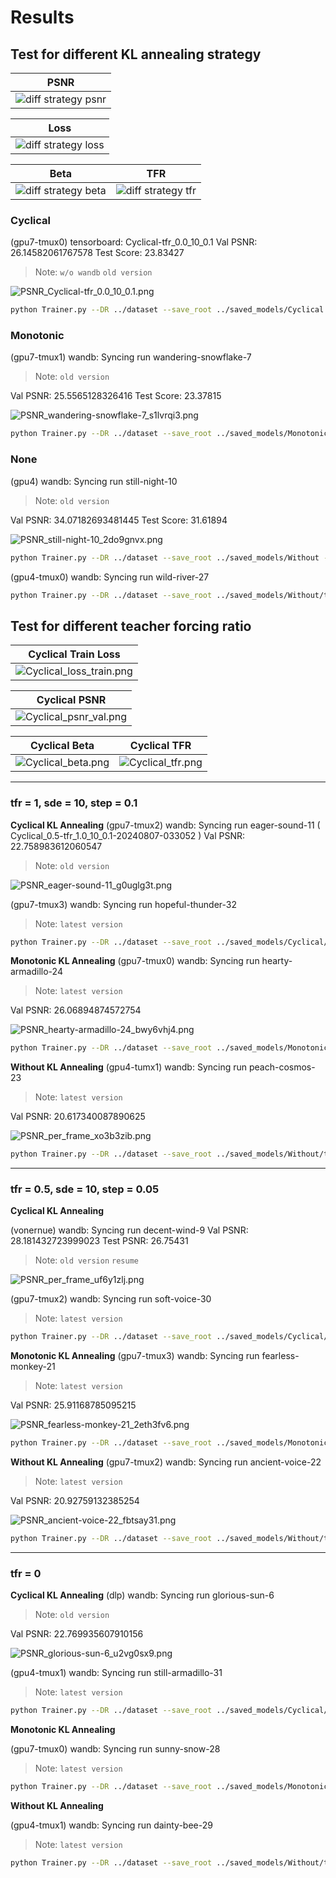 # Results

## Test for different KL annealing strategy

|                         PSNR                          |
| :---------------------------------------------------: |
| ![diff strategy psnr](img/diff_strategy/psnr_val.png) |

|                          Loss                           |
| :-----------------------------------------------------: |
| ![diff strategy loss](img/diff_strategy/train_loss.png) |

|                       Beta                        |                       TFR                       |
| :-----------------------------------------------: | :---------------------------------------------: |
| ![diff strategy beta](img/diff_strategy/beta.png) | ![diff strategy tfr](img/diff_strategy/tfr.png) |

### Cyclical

(gpu7-tmux0) tensorboard: Cyclical-tfr_0.0_10_0.1
Val PSNR: 26.14582061767578
Test Score: 23.83427

> Note: `w/o wandb` `old version`

![PSNR_Cyclical-tfr_0.0_10_0.1.png](img/Cyclical__tfr-0.0-10-0.1/PSNR_Cyclical-tfr_0.0_10_0.1.png)

```bash
python Trainer.py --DR ../dataset --save_root ../saved_models/Cyclical --lr 0.0001 --num_epoch 200 --tfr 0 --kl_anneal_type Cyclical --kl_anneal_ratio 0.5 --wandb --device cuda:3
```

### Monotonic

(gpu7-tmux1) wandb: Syncing run wandering-snowflake-7

> Note: `old version`

Val PSNR: 25.5565128326416
Test Score: 23.37815

![PSNR_wandering-snowflake-7_s1lvrqi3.png](img/Monotonic__tfr-0.0-10-0.1__wandering-snowflake-7/PSNR_wandering-snowflake-7_s1lvrqi3.png)

```bash
python Trainer.py --DR ../dataset --save_root ../saved_models/Monotonic --lr 0.0001 --num_epoch 200 --tfr 0 --kl_anneal_type Monotonic --kl_anneal_ratio 0.5 --wandb --device cuda:3
```

### None

(gpu4) wandb: Syncing run still-night-10

> Note: `old version`

Val PSNR: 34.07182693481445
Test Score: 31.61894

![PSNR_still-night-10_2do9gnvx.png](img/None__tfr-0.0-10-0.1__still-night-10/PSNR_still-night-10_2do9gnvx.png)

```bash
python Trainer.py --DR ../dataset --save_root ../saved_models/Without --lr 0.0001 --num_epoch 200 --tfr 0 --kl_anneal_type None --kl_anneal_ratio 0.5 --wandb --device cuda:1
```

(gpu4-tmux0) wandb: Syncing run wild-river-27

```bash
python Trainer.py --DR ../dataset --save_root ../saved_models/Without/tfr0 --lr 0.0001 --num_epoch 400 --tfr 0 --kl_anneal_type None --kl_anneal_ratio 0.5 --wandb --device cuda:1
```

## Test for different teacher forcing ratio

|                       Cyclical Train Loss                        |
| :--------------------------------------------------------------: |
| ![Cyclical_loss_train.png](img/diff_tfr/Cyclical_loss_train.png) |

|                        Cyclical PSNR                         |
| :----------------------------------------------------------: |
| ![Cyclical_psnr_val.png](img/diff_tfr/Cyclical_val_psnr.png) |

|                    Cyclical Beta                     |                    Cyclical TFR                    |
| :--------------------------------------------------: | :------------------------------------------------: |
| ![Cyclical_beta.png](img/diff_tfr/Cyclical_Beta.png) | ![Cyclical_tfr.png](img/diff_tfr/Cyclical_TFR.png) |

---

### tfr = 1, sde = 10, step = 0.1

**Cyclical KL Annealing**
(gpu7-tmux2) wandb: Syncing run eager-sound-11 ( Cyclical_0.5-tfr_1.0_10_0.1-20240807-033052 )
Val PSNR: 22.758983612060547

> Note: `old version`

![PSNR_eager-sound-11_g0uglg3t.png](img/Cyclical__tfr-1.0-10-0.1__eager-sound-11/PSNR_eager-sound-11_g0uglg3t.png)

<!-- TODO -->

(gpu7-tmux3) wandb: Syncing run hopeful-thunder-32

> Note: `latest version`

```bash
python Trainer.py --DR ../dataset --save_root ../saved_models/Cyclical/tfr1 --lr 0.0001 --num_epoch 100 --tfr 1 --kl_anneal_type Cyclical --kl_anneal_ratio 0.5 --wandb --device cuda:7
```

**Monotonic KL Annealing**
(gpu7-tmux0) wandb: Syncing run hearty-armadillo-24

> Note: `latest version`

Val PSNR: 26.06894874572754

![PSNR_hearty-armadillo-24_bwy6vhj4.png](img/Monotonic__tfr-1.0-10-0.1__hearty-armadillo-24/PSNR_hearty-armadillo-24_bwy6vhj4.png)

```bash
python Trainer.py --DR ../dataset --save_root ../saved_models/Monotonic/tfr1 --lr 0.0001 --num_epoch 100 --tfr 1 --kl_anneal_type Monotonic --kl_anneal_ratio 0.5 --wandb --device cuda:3
```

**Without KL Annealing**
(gpu4-tumx1) wandb: Syncing run peach-cosmos-23

> Note: `latest version`

Val PSNR: 20.617340087890625

![PSNR_per_frame_xo3b3zib.png](img/None__tfr-1.0-10-0.1__peach-cosmos-23/PSNR_per_frame_xo3b3zib.png)

```bash
python Trainer.py --DR ../dataset --save_root ../saved_models/Without/tfr1 --lr 0.0001 --num_epoch 100 --tfr 1 --kl_anneal_type None --kl_anneal_ratio 0.5 --wandb --device cuda:7
```

---

### tfr = 0.5, sde = 10, step = 0.05

**Cyclical KL Annealing**

(vonernue) wandb: Syncing run decent-wind-9
Val PSNR: 28.181432723999023
Test PSNR: 26.75431

> Note: `old version` `resume`

![PSNR_per_frame_uf6y1zlj.png](img/Cyclical__tfr-0.5-10-0.05__decent-wind-9/PSNR_decent-wind-9_uf6y1zlj.png)

<!-- TODO -->

(gpu7-tmux2) wandb: Syncing run soft-voice-30

> Note: `latest version`

```bash
python Trainer.py --DR ../dataset --save_root ../saved_models/Cyclical/tfr05 --lr 0.0001 --num_epoch 100 --tfr 0.5 --tfr_d_step 0.05 --kl_anneal_type Cyclical --kl_anneal_ratio 0.5 --wandb --device cuda:3
```

**Monotonic KL Annealing**
(gpu7-tmux3) wandb: Syncing run fearless-monkey-21

> Note: `latest version`

Val PSNR: 25.91168785095215

![PSNR_fearless-monkey-21_2eth3fv6.png](img/Monotonic__tfr-0.5-10-0.05__fearless-monkey-21/PSNR_fearless-monkey-21_2eth3fv6.png)

```bash
python Trainer.py --DR ../dataset --save_root ../saved_models/Monotonic/tfr05 --lr 0.0001 --num_epoch 100 --tfr 0.5 --tfr_d_step 0.05 --kl_anneal_type Monotonic --kl_anneal_ratio 0.5 --wandb --device cuda:4
```

**Without KL Annealing**
(gpu7-tmux2) wandb: Syncing run ancient-voice-22

> Note: `latest version`

Val PSNR: 20.92759132385254

![PSNR_ancient-voice-22_fbtsay31.png](img/None__tfr-0.5-10-0.05_ancient-voice-22/PSNR_ancient-voice-22_fbtsay31.png)

```bash
python Trainer.py --DR ../dataset --save_root ../saved_models/Without/tfr05 --lr 0.0001 --num_epoch 100 --tfr 0.5 --tfr_d_step 0.05 --kl_anneal_type None --kl_anneal_ratio 0.5 --wandb --device cuda:7
```

---

### tfr = 0

**Cyclical KL Annealing**
(dlp) wandb: Syncing run glorious-sun-6

> Note: `old version`

Val PSNR: 22.769935607910156

![PSNR_glorious-sun-6_u2vg0sx9.png](img/Cyclical__tfr-0.0-10-0.1__glorious-sun-6/PSNR_glorious-sun-6_u2vg0sx9.png)

<!-- TODO -->

(gpu4-tmux1) wandb: Syncing run still-armadillo-31

> Note: `latest version`

```bash
python Trainer.py --DR ../dataset --save_root ../saved_models/Cyclical/tfr0 --lr 0.0001 --num_epoch 100 --tfr 0 --kl_anneal_type Cyclical --kl_anneal_ratio 0.5 --wandb --device cuda:3
```

**Monotonic KL Annealing**

<!-- TODO -->

(gpu7-tmux0) wandb: Syncing run sunny-snow-28

> Note: `latest version`

```bash
python Trainer.py --DR ../dataset --save_root ../saved_models/Monotonic/tfr0 --lr 0.0001 --num_epoch 100 --tfr 0 --kl_anneal_type Monotonic --kl_anneal_ratio 0.5 --wandb --device cuda:3
```

**Without KL Annealing**

<!-- TODO -->

(gpu4-tmux1) wandb: Syncing run dainty-bee-29

> Note: `latest version`

```bash
python Trainer.py --DR ../dataset --save_root ../saved_models/Without/tfr0 --lr 0.0001 --num_epoch 100 --tfr 0 --kl_anneal_type None --kl_anneal_ratio 0.5 --wandb --device cuda:4
```
